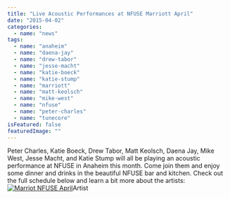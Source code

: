 ```yaml
---
title: "Live Acoustic Performances at NFUSE Marriott April"
date: "2015-04-02"
categories: 
  - name: "news"
tags: 
  - name: "anaheim"
  - name: "daena-jay"
  - name: "drew-tabor"
  - name: "jesse-macht"
  - name: "katie-boeck"
  - name: "katie-stump"
  - name: "marriott"
  - name: "matt-keolsch"
  - name: "mike-west"
  - name: "nfuse"
  - name: "peter-charles"
  - name: "tunecore"
isFeatured: false
featuredImage: ""
---
```


Peter Charles, Katie Boeck, Drew Tabor, Matt Keolsch, Daena Jay, Mike West, Jesse Macht, and Katie Stump will all be playing an acoustic performance at NFUSE in Anaheim this month. Come join them and enjoy some dinner and drinks in the beautiful NFUSE bar and kitchen. Check out the full schedule below and learn a bit more about the artists: [![Marriot NFUSE April](http://www.mirroredmedia.com/wp-content/uploads/2015/04/MarriotApril_Proof.jpg)](http://www.mirroredmedia.com/wp-content/uploads/2015/04/MarriotApril_Proof.jpg)Artist
